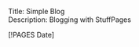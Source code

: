 Title: Simple Blog                                                             
Description: Blogging with StuffPages                                          
                                                                               
[!PAGES Date]
